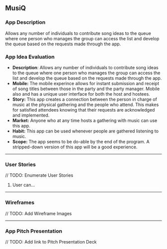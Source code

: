 ## MusiQ

### App Description
Allows any number of individuals to contribute song ideas to the queue where one person who manages the group can access the list and develop the queue based on the requests made through the app.

### App Idea Evaluation

   - **Description**: Allows any number of individuals to contribute song ideas to the queue where one person who manages the group can access the list and develop the queue based on the requests made through the app.
   - **Mobile:** The mobile experince allows for instant submission and receipt of song titles between those in the party and the party manager. Mobile also and has a unique user interface for both the host and hostees.
   - **Story:** This app creates a connection between the person in charge of music at the physical gathering and the people who attend. This makes for satisfied attendees knowing that their requests are acknowledged and implemented.
   - **Market:**  Anyone who at any time hosts a gathering with music can use this app.
   - **Habit:** This app can be used whenever people are gathered listening to music. 
   - **Scope:** The app seems to be do-able by the end of the program. A stripped-down version of this app will be a good experience.

---

### User Stories
// TODO: Enumerate User Stories
1. User can...

---

### Wireframes
// TODO: Add Wireframe Images

---

### App Pitch Presentation
// TODO: Add link to Pitch Presentation Deck


